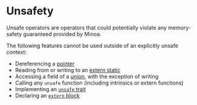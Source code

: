 # Unsafety

Unsafe operators are operators that could potentially violate any memory-safety guaranteed provided by Minoa.

The following features cannot be used outside of an explicitly unsafe context:
- Dereferencing a [pointer](./type-system/types/pointer-types.md)
- Reading from or writing to an [extern static](./items/statics.md#external-statics-)
- Accessing a field of a [union](./type-system/types/union-types.md), with the exception of writing
- Calling any `unsafe` function (including intrinsics or extern functions)
- Implementing an [`unsafe` trait](./items/traits.md#unsafe-traits-)
- Declaring an [`extern` block](./items/external-export-block.md)